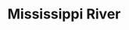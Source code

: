 ---
cc-type: river
title: "Mississippi River"
hashtag: "mississippi-river"
borders:
  - Minnesota
  - Wisconsin
  - Iowa
  - Illinois
  - Missouri
  - Kentucky
  - Tennessee
  - Arkansas
  - Mississippi
  - Louisiana
location:
  - United States
tags:
  - River
---